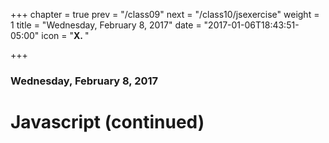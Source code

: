 +++
chapter = true
prev = "/class09"
next = "/class10/jsexercise"
weight = 1
title = "Wednesday, February 8, 2017"
date = "2017-01-06T18:43:51-05:00"
icon = "<b>X. </b>"

+++

### Wednesday, February 8, 2017

# Javascript (continued)
